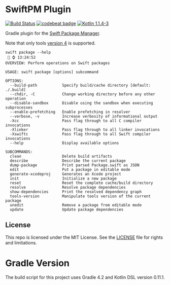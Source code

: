 # SwiftPM Plugin

[![Build Status](http://jenkins.log-g.co/buildStatus/icon?job=SwiftPM-Plugin)](http://jenkins.log-g.co/job/SwiftPM-Plugin/)
[![codebeat badge](https://codebeat.co/badges/7fcaa41d-d366-4904-8b7c-05ec91aebb85)](https://codebeat.co/projects/github-com-phatblat-swiftpm-plugin-master)
[![Kotlin 1.1.4-3](https://img.shields.io/badge/Kotlin-1.1.4-orange.svg?style=flat)](http://kotlinlang.org/)

Gradle plugin for the [Swift Package Manager](https://github.com/apple/swift-package-manager).

Note that only tools [version 4](https://github.com/apple/swift-package-manager/blob/master/Documentation/PackageDescriptionV4.md#packagedescription-api-version-4)
is supported.

```
swift package --help                                                                                                                                                                                                                                                                          ⌚️ 13:24:52
OVERVIEW: Perform operations on Swift packages

USAGE: swift package [options] subcommand

OPTIONS:
  --build-path           Specify build/cache directory [default: ./.build]
  --chdir, -C            Change working directory before any other operation
  --disable-sandbox      Disable using the sandbox when executing subprocesses
  --enable-prefetching   Enable prefetching in resolver
  --verbose, -v          Increase verbosity of informational output
  -Xcc                   Pass flag through to all C compiler invocations
  -Xlinker               Pass flag through to all linker invocations
  -Xswiftc               Pass flag through to all Swift compiler invocations
  --help                 Display available options

SUBCOMMANDS:
  clean                  Delete build artifacts
  describe               Describe the current package
  dump-package           Print parsed Package.swift as JSON
  edit                   Put a package in editable mode
  generate-xcodeproj     Generates an Xcode project
  init                   Initialize a new package
  reset                  Reset the complete cache/build directory
  resolve                Resolve package dependencies
  show-dependencies      Print the resolved dependency graph
  tools-version          Manipulate tools version of the current package
  unedit                 Remove a package from editable mode
  update                 Update package dependencies
```

## License

This repo is licensed under the MIT License. See the [LICENSE](LICENSE.md) file for rights and limitations.

# Gradle Version

The build script for this project uses Gradle 4.2 and Kotlin DSL version 0.11.1.
